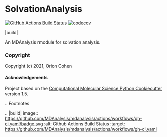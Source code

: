 SolvationAnalysis
==============================
[//]: # (Badges)
[![GitHub Actions Build Status](https://github.com/orioncohen/solvation_analysis/workflows/CI/badge.svg)](https://github.com/orioncohen/solvation_analysis/actions?query=workflow%3ACI)
[![codecov](https://codecov.io/gh/orioncohen/SolvationAnalysis/branch/master/graph/badge.svg)](https://codecov.io/gh/orioncohen/SolvationAnalysis/branch/master)

|build|

An MDAnalysis rmodule for solvation analysis.

### Copyright

Copyright (c) 2021, Orion Cohen


#### Acknowledgements
 
Project based on the 
[Computational Molecular Science Python Cookiecutter](https://github.com/molssi/cookiecutter-cms) version 1.5.

.. Footnotes

.. |build| image:: https://github.com/MDAnalysis/mdanalysis/actions/workflows/gh-ci.yaml/badge.svg 
   :alt: Github Actions Build Status
   :target: https://github.com/MDAnalysis/mdanalysis/actions/workflows/gh-ci.yaml
